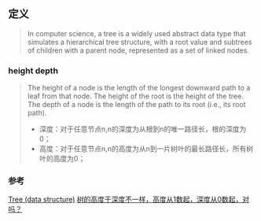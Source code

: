 ## 定义
> In computer science, a tree is a widely used abstract data type that simulates a hierarchical tree structure, with a root value and subtrees of children with a parent node, represented as a set of linked nodes.

### height depth
> The height of a node is the length of the longest downward path to a leaf from that node. The height of the root is the height of the tree. The depth of a node is the length of the path to its root (i.e., its root path).
>* 深度：对于任意节点n,n的深度为从根到n的唯一路径长，根的深度为0；
>* 高度：对于任意节点n,n的高度为从n到一片树叶的最长路径长，所有树叶的高度为0；

### 参考
[Tree (data structure)](https://en.wikipedia.org/wiki/Tree_(data_structure))
[树的高度于深度不一样，高度从1数起，深度从0数起，对吗？](https://www.zhihu.com/question/40286584)
